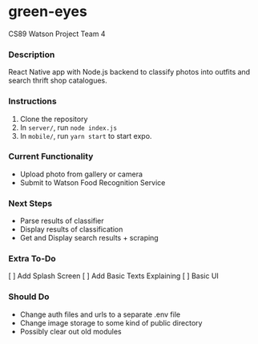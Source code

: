 # green-eyes
CS89 Watson Project Team 4

### Description
React Native app with Node.js backend to classify photos into outfits and search thrift shop catalogues.

### Instructions
1) Clone the repository
2) In `server/`, run `node index.js`
3) In `mobile/`, run `yarn start` to start expo.

### Current Functionality
- Upload photo from gallery or camera
- Submit to Watson Food Recognition Service

### Next Steps
- Parse results of classifier
- Display results of classification
- Get and Display search results + scraping

###  Extra To-Do
[ ] Add Splash Screen
[ ] Add Basic Texts Explaining
[ ] Basic UI

### Should Do
- Change auth files and urls to a separate .env file
- Change image storage to some kind of public directory
- Possibly clear out old modules
